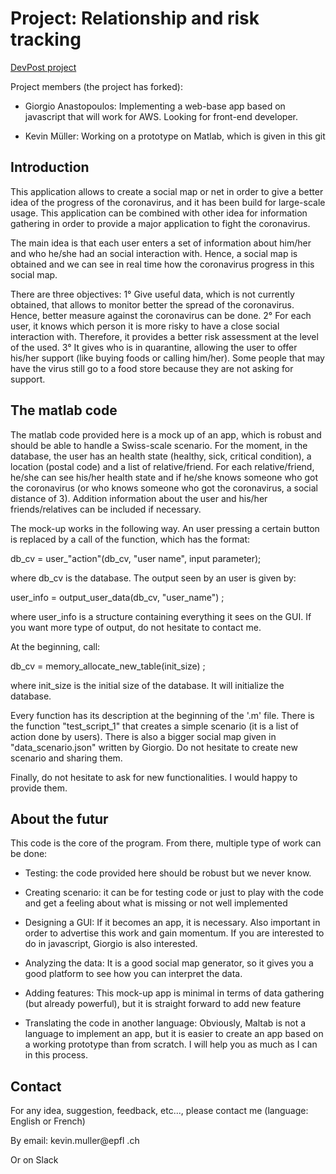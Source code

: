 # Project: Relationship and risk tracking
[DevPost project](https://devpost.com/software/proposal-relationship-and-risk-tracking)

Project members (the project has forked):

- Giorgio Anastopoulos: Implementing a web-base app based on javascript that will work for AWS. Looking for front-end developer.

- Kevin Müller: Working on a prototype on Matlab, which is given in this git

## Introduction

This application allows to create a social map or net in order to give a better idea of the progress of the coronavirus, and it has been build for large-scale usage. This application can be combined with other idea for information gathering in order to provide a major application to fight the coronavirus. 

The main idea is that each user enters a set of information about him/her and who he/she had an social interaction with. Hence, a social map is obtained and we can see in real time how the coronavirus progress in this social map.

There are three objectives:
1° Give useful data, which is not currently obtained, that allows to monitor better the spread of the coronavirus. Hence, better measure against the coronavirus can be done.
2° For each user, it knows which person it is more risky to have a close social interaction with. Therefore, it provides a better risk assessment at the level of the used.
3° It gives who is in quarantine, allowing the user to offer his/her support (like buying foods or calling him/her). Some people that may have the virus still go to a food store because they are not asking for support.

## The matlab code

The matlab code provided here is a mock up of an app, which is robust and should be able to handle a Swiss-scale scenario. For the moment, in the database, the user has an health state (healthy, sick, critical condition), a location (postal code) and a list of relative/friend. For each relative/friend, he/she can see his/her health state and if he/she knows someone who got the coronavirus (or who knows someone who got the coronavirus, a social distance of 3). Addition information about the user and his/her friends/relatives can be included if necessary.

The mock-up works in the following way. An user pressing a certain button is replaced by a call of the function, which has the format:

db_cv = user_"action"(db_cv, "user name", input parameter);

where db_cv is the database. The output seen by an user is given by:

user_info = output_user_data(db_cv, "user_name") ;

where user_info is a structure containing everything it sees on the GUI. If you want more type of output, do not hesitate to contact me.

At the beginning, call:

db_cv = memory_allocate_new_table(init_size) ;

where init_size is the initial size of the database. It will initialize the database.

Every function has its description at the beginning of the '.m' file. There is the function "test_script_1" that creates a simple scenario (it is a list of action done by users). There is also a bigger social map given in "data_scenario.json" written by Giorgio. Do not hesitate to create new scenario and sharing them.

Finally, do not hesitate to ask for new functionalities. I would happy to provide them.

## About the futur

This code is the core of the program. From there, multiple type of work can be done:

- Testing: the code provided here should be robust but we never know.

- Creating scenario: it can be for testing code or just to play with the code and get a feeling about what is missing or not well implemented

- Designing a GUI: If it becomes an app, it is necessary. Also important in order to advertise this work and gain momentum. If you are interested to do in javascript, Giorgio is also interested.

- Analyzing the data: It is a good social map generator, so it gives you a good platform to see how you can interpret the data.

- Adding features: This mock-up app is minimal in terms of data gathering (but already powerful), but it is straight forward to add new feature

- Translating the code in another language: Obviously, Maltab is not a language to implement an app, but it is easier to create an app based on a working prototype than from scratch. I will help you as much as I can in this process.

## Contact

For any idea, suggestion, feedback, etc..., please contact me (language: English or French)

By email:
kevin.muller@epfl .ch

Or on Slack
